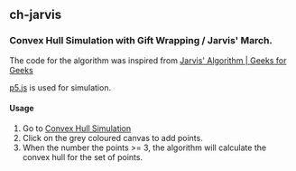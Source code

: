 ## ch-jarvis
### Convex Hull Simulation with Gift Wrapping / Jarvis' March.
The code for the algorithm was inspired from [Jarvis' Algorithm | Geeks for Geeks](https://www.geeksforgeeks.org/convex-hull-set-1-jarviss-algorithm-or-wrapping/)

[p5.js](p5js.org/) is used for simulation.

#### Usage
1. Go to [Convex Hull Simulation](https://ameybhavsar24.github.io/ch-jarvis/)
2. Click on the grey coloured canvas to add points.
3. When the number the points >= 3, the algorithm will calculate the convex hull for the set of points.
